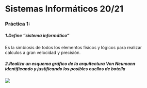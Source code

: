 # Sistemas Informáticos 20/21
### Práctica 1:
##### 1.Define “sistema informático”
Es la simbiosis de todos los elementos físicos y lógicos para realizar calculos a gran velocidad y precisión.
##### 2.Realiza un esquema gráfico de la arquitectura Von Neumann identificando y justificando los posibles cuellos de botella
<img src="https://wizbyte.wordpress.com/2014/07/05/arquitectura-de-von-neumann/"/>
